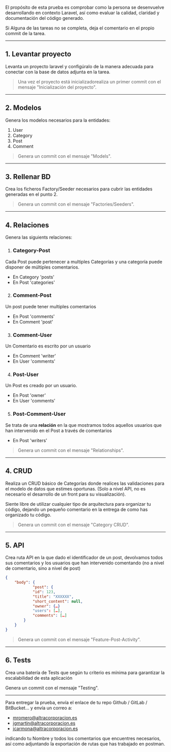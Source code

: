 El propósito de esta prueba es comprobar como la persona se desenvuelve desarrollando en contexto Laravel, así como evaluar la calidad, claridad y documentación del código generado.

Si Alguna de las tareas no se completa, deja el comentario en el propio commit de la tarea.

<hr>

## 1. Levantar proyecto
Levanta un proyecto laravel y configúralo de la manera adecuada para conectar con la base de datos adjunta en la tarea. 
 
> Una vez el proyecto está inicializadorealiza un primer commit con el mensaje "Inicialización del proyecto".

<hr>

## 2. Modelos

Genera los modelos necesarios para la entidades:
   1. User
   2. Category
   3. Post
   4. Comment

> Genera un commit con el mensaje "Models".

<hr>

## 3. Rellenar BD
Crea los ficheros Factory/Seeder necesarios para cubrir las entidades generadas en el punto 2.


> Genera un commit con el mensaje "Factories/Seeders".

<hr>

## 4. Relaciones

Genera las siguients relaciones:
   1. ### Category-Post

Cada Post puede pertenecer a multiples Categorías y una categoría puede disponer de múltiples comentarios.

   - En Category 'posts'
   - En Post 'categories'

   2. ### Comment-Post

Un post puede tener multiples comentarios

   - En Post 'comments'
   - En Comment 'post'

   3. ### Comment-User

Un Comentario es escrito por un usuario

   - En Comment 'writer'
   - En User 'comments'

   4. ### Post-User

Un Post es creado por un usuario.

   - En Post 'owner'
   - En User 'comments'

   5. ### Post-Comment-User

Se trata de una **relación** en la que mostramos todos aquellos usuarios que han intervenido en el Post a través de comentarios

   - En Post 'writers'

> Genera un commit con el mensaje "Relationships".

<hr>

## 4. CRUD

Realiza un CRUD básico de Categorías donde realices las validaciones para el modelo de datos que estimes oportunas. (Solo a nivel API, no es necesario el desarrollo de un front para su visualización).

Siente libre de utilizar cualquier tipo de arquitectura para organizar tu código, dejando un pequeño comentario en la entrega de como has organizado tu código.

> Genera un commit con el mensaje "Category CRUD".

<hr>

## 5. API

Crea ruta API en la que dado el identificador de un post, devolvamos todos sus comentarios y los usuarios que han intervenido comentando (no a nivel de comentario, sino a nivel de post)

```json
{
    "body": {
            "post": {
            "id": 123,
            "title": "XXXXXX",
            "short_content": null,
            "owner": {…}
            "users": […],
            "comments": […]
        }
    }
}
```



> Genera un commit con el mensaje "Feature-Post-Activity".

<hr>

## 6. Tests

Crea una batería de Tests que según tu criterio es mínima para garantizar la escalabilidad de esta aplicación

Genera un commit con el mensaje "Testing".

<hr>

Para entregar la prueba, envía el enlace de tu repo Github / GitLab / BitBucket… y envía un correo a:

- [mromero@altracorporacion.es](mailto:mromero@altracorporacion.es)
- [jgmartin@altracorporacion.es](mailto:jgmartin@altracorporacion.es)
- [jcarmona@altracorporacion.es](mailto:jcarmona@altracorporacion.es)

indicando tu Nombre y todos los comentarios que encuentres necesarios, así como adjuntando la exportación de rutas que has trabajado en postman.